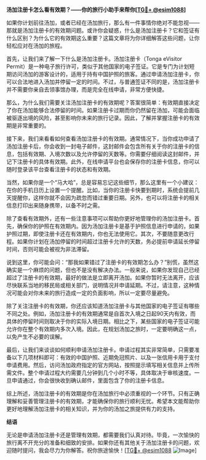 **汤加注册卡怎么看有效期？——你的旅行小助手来帮你[[TG💪+ @esim1088](https://t.me/s/esim1088)]**

如果你计划前往汤加，或者已经在汤加旅行，那么有一件事情你绝对不能忽视——那就是汤加注册卡的有效期问题。或许你会疑惑，什么是汤加注册卡？它和签证有什么区别？为什么它的有效期这么重要？这篇文章将为你详细解答这些问题，让你轻松应对在汤加的旅程。

首先，让我们来了解一下什么是汤加注册卡。汤加注册卡（Tonga eVisitor Permit）是一种电子旅行许可，类似于其他国家的电子签证。它是专门为计划短期访问汤加的游客设计的，适用于持有中国护照的旅客。通过申请汤加注册卡，你可以合法地进入汤加并停留一定的时间。不过，与普通签证不同的是，汤加注册卡并不需要你亲自去领事馆办理，而是完全在线申请，非常方便快捷。

那么，为什么我们需要关注汤加注册卡的有效期呢？答案很简单：有效期直接决定了你在汤加能够合法停留的时间。如果注册卡过期而你仍然留在汤加，可能会面临被驱逐出境的风险，甚至影响你未来的旅行记录。因此，了解并掌握注册卡的有效期是非常重要的。

接下来，我们来看看如何查看汤加注册卡的有效期。通常情况下，当你成功申请了汤加注册卡后，你会收到一封电子邮件，这封邮件会包含所有关于你的注册卡的信息，包括有效期、入境次数以及允许停留的天数等。你需要仔细阅读这封邮件，并记下注册卡的具体有效期。此外，在线申请平台也会保存你的注册卡信息，你可以随时登录该平台查看注册卡的状态和有效期。

当然，如果你是一个“马大哈”，总是容易忘记这些细节，那么这里有一个小建议：在你的手机日历上设置一个提醒。比如，当你的注册卡快要到期时，系统会提前几天提醒你，这样你就不会因为疏忽而错过重要日期。另外，也可以将注册卡的相关信息打印出来随身携带，以备不时之需。

除了查看有效期外，还有一些注意事项可以帮助你更好地管理你的汤加注册卡。首先，确保你的护照在有效期内。因为汤加注册卡是基于护照信息进行申请的，如果护照过期，即使注册卡还在有效期内，你也无法使用它。其次，不要随意更改行程。如果你计划在汤加停留的时间超过注册卡允许的天数，务必提前申请延长停留时间，否则可能会被视为非法滞留。

说到这里，你可能会问：“那我如果错过了注册卡的有效期怎么办？”别慌，虽然这确实是一个麻烦的问题，但也不是没有解决办法。一般来说，如果你发现自己已经超过了注册卡的有效期，最好的做法是立即离开汤加。如果你暂时无法离开，应该尽快联系当地的移民局或相关部门，说明情况并申请延期。不过，请注意，这种情况可能会对你未来的旅行造成一定的负面影响，所以一定要尽量避免。

除了关注注册卡的有效期，你还应该知道汤加注册卡与其他国家的电子签证有哪些不同之处。例如，汤加注册卡的有效期通常是自首次入境之日起90天内有效，而具体的停留时间则取决于你的实际入境日期。相比之下，某些国家的电子签证可能允许你在整个有效期内多次入境。因此，在规划汤加之旅时，一定要明确这一点，以免产生不必要的误解。

最后，让我们来谈谈如何顺利申请汤加注册卡。申请过程其实非常简单，只需要准备以下几项材料即可：有效的中国护照、近期免冠照片、以及一张信用卡用于支付申请费用。然后，访问汤加政府指定的官方网站，按照提示填写相关信息并上传所需文件。整个申请过程大约需要几分钟到几个小时不等，具体取决于审核速度。一旦申请通过，你会很快收到确认邮件，里面包含了你的注册卡信息。

综上所述，汤加注册卡的有效期是你在汤加旅行中必须重视的一个环节。只有正确理解和妥善管理注册卡的有效期，才能确保你的旅行顺利无忧。希望本文能帮助你更好地理解汤加注册卡的相关知识，并为你的汤加之旅提供有力的支持。

**结语**

无论是申请汤加注册卡还是管理有效期，都需要我们认真对待。毕竟，一次愉快的旅行离不开充分的准备和细致的安排。如果你还有其他关于汤加注册卡的问题，欢迎随时提问，我会尽力为你解答。祝你旅途愉快！[[TG💪+ @esim1088](https://t.me/s/esim1088) ![Image](https://i.postimg.cc/4NQfJmqS/Snipaste-2025-05-13-00-14-12.png)]